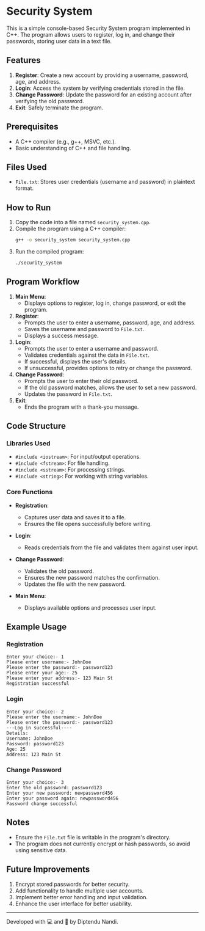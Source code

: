 # Security System

This is a simple console-based Security System program implemented in C++. The program allows users to register, log in, and change their passwords, storing user data in a text file.

## Features

1. **Register**: Create a new account by providing a username, password, age, and address.
2. **Login**: Access the system by verifying credentials stored in the file.
3. **Change Password**: Update the password for an existing account after verifying the old password.
4. **Exit**: Safely terminate the program.

## Prerequisites

- A C++ compiler (e.g., g++, MSVC, etc.).
- Basic understanding of C++ and file handling.

## Files Used

- `File.txt`: Stores user credentials (username and password) in plaintext format.

## How to Run

1. Copy the code into a file named `security_system.cpp`.
2. Compile the program using a C++ compiler:
   ```bash
   g++ -o security_system security_system.cpp
   ```
3. Run the compiled program:
   ```bash
   ./security_system
   ```

## Program Workflow

1. **Main Menu**:
   - Displays options to register, log in, change password, or exit the program.
2. **Register**:
   - Prompts the user to enter a username, password, age, and address.
   - Saves the username and password to `File.txt`.
   - Displays a success message.
3. **Login**:
   - Prompts the user to enter a username and password.
   - Validates credentials against the data in `File.txt`.
   - If successful, displays the user's details.
   - If unsuccessful, provides options to retry or change the password.
4. **Change Password**:
   - Prompts the user to enter their old password.
   - If the old password matches, allows the user to set a new password.
   - Updates the password in `File.txt`.
5. **Exit**:
   - Ends the program with a thank-you message.

## Code Structure

### Libraries Used

- `#include <iostream>`: For input/output operations.
- `#include <fstream>`: For file handling.
- `#include <sstream>`: For processing strings.
- `#include <string>`: For working with string variables.

### Core Functions

- **Registration**:
  - Captures user data and saves it to a file.
  - Ensures the file opens successfully before writing.

- **Login**:
  - Reads credentials from the file and validates them against user input.

- **Change Password**:
  - Validates the old password.
  - Ensures the new password matches the confirmation.
  - Updates the file with the new password.

- **Main Menu**:
  - Displays available options and processes user input.

## Example Usage

### Registration
```
Enter your choice:- 1
Please enter username:- JohnDoe
Please enter the password:- password123
Please enter your age:- 25
Please enter your address:- 123 Main St
Registration successful
```

### Login
```
Enter your choice:- 2
Please enter the username:- JohnDoe
Please enter the password:- password123
---Log in successful----
Details:
Username: JohnDoe
Password: password123
Age: 25
Address: 123 Main St
```

### Change Password
```
Enter your choice:- 3
Enter the old password: password123
Enter your new password: newpassword456
Enter your password again: newpassword456
Password change successful
```

## Notes

- Ensure the `File.txt` file is writable in the program's directory.
- The program does not currently encrypt or hash passwords, so avoid using sensitive data.

## Future Improvements

1. Encrypt stored passwords for better security.
2. Add functionality to handle multiple user accounts.
3. Implement better error handling and input validation.
4. Enhance the user interface for better usability.

---

Developed with 💻 and 🧠 by Diptendu Nandi.
